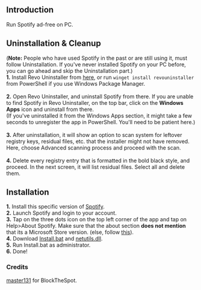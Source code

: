 ## Introduction
Run Spotify ad-free on PC.

## Uninstallation & Cleanup
(**Note:** People who have used Spotify in the past or are still using it, must follow Uninstallation. If you've never installed Spotify on your PC before, you can go ahead and skip the Uninstallation part.)  
**1.** Install Revo Uninstaller from [here](https://94f29e82f377c2c0658d-388a64d31e58fcdf2a0581c5105c02bb.ssl.cf1.rackcdn.com/revosetup.exe), or run ``winget install revouninstaller`` from PowerShell if you use Windows Package Manager.   
<br>**2.** Open Revo Uninstaller, and uninstall Spotify from there. If you are unable to find Spotify in Revo Uninstaller, on the top bar, click on the **Windows Apps** icon and uninstall from there.  
      (If you've uninstalled it from the Windows Apps section, it might take a few seconds to unregister the app in PowerShell. You'll need to be patient here.)  
<br>**3.** After uninstallation, it will show an option to scan system for leftover registry keys, residual files, etc. that the installer might not have removed. Here, choose Advanced scanning process and proceed with the scan.  
<br>**4.** Delete every registry entry that is formatted in the bold black style, and proceed. In the next screen, it will list residual files. Select all and delete them.

## Installation 
**1.** Install this specific version of [Spotify](http://upgrade.spotify.com/upgrade/client/win32-x86/spotify_installer-1.1.4.197.g92d52c4f-13.exe).   
**2.** Launch Spotify and login to your account.    
**3.** Tap on the three dots icon on the top left corner of the app and tap on Help>About Spotify. Make sure that the about section **does not mention** that its a Microsoft Store version. (else, follow [this](https://github.com/pratyakshm/BlockTheSpot/blob/master/README.md#uninstallation--cleanup)).    
**4.** Download [Install.bat](https://raw.githubusercontent.com/pratyakshm/BlockTheSpot/master/install.bat) and [netutils.dll](https://raw.githubusercontent.com/pratyakshm/BlockTheSpot/master/netutils.dll).  
**5.** Run Install.bat as administrator.  
**6.** Done!  

### Credits  
[master131](https://github.com/master131) for BlockTheSpot.
